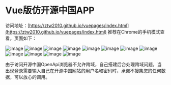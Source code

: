 # Vue版仿开源中国APP
访问地址：[https://ztw2010.github.io/vuepages/index.html](https://ztw2010.github.io/vuepages/index.html) 推荐在Chrome的手机模式查看，页面如下：

![image](https://github.com/ztw2010/vuepages/raw/master/images/01.jpg)
![image](https://github.com/ztw2010/vuepages/raw/master/images/02.png)
![image](https://github.com/ztw2010/vuepages/raw/master/images/03.png)
![image](https://github.com/ztw2010/vuepages/raw/master/images/04.png)
![image](https://github.com/ztw2010/vuepages/raw/master/images/05.png)
![image](https://github.com/ztw2010/vuepages/raw/master/images/06.png)
![image](https://github.com/ztw2010/vuepages/raw/master/images/07.png)
![image](https://github.com/ztw2010/vuepages/raw/master/images/08.png)
![image](https://github.com/ztw2010/vuepages/raw/master/images/09.png)
![image](https://github.com/ztw2010/vuepages/raw/master/images/10.png)
![image](https://github.com/ztw2010/vuepages/raw/master/images/11.png)
![image](https://github.com/ztw2010/vuepages/raw/master/images/12.png)

由于访问开源中国OpenApi浏览器不允许跨域，自己搭建后台处理跨域问题，当出现登录需要输入自己在开源中国网站的用户名和密码时，承诺不搜集您的任何数据，可以放心的调用。
